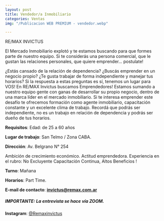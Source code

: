 ```yaml
---
layout: post
title: Vendedor/a Inmobiliario
categories: Ventas
img: "/Publicacion WEB PREMIUM - vendedor.webp"

---
```

RE/MAX INVICTUS

El Mercado Inmobiliario explotó y te estamos buscando para que formes parte de nuestro equipo. Si te considerás una persona comercial, que le gustan las relaciones personales, que quiere emprender... postulate!

¿Estás cansado de la relación de dependencia? ¿Buscás emprender en un negocio propio? ¿Te gusta trabajar de forma independiente y manejar tus horarios? Si la respuesta a estas preguntas es sí, tenemos un lugar para VOS! En RE/MAX Invictus buscamos Emprendedores! Estamos sumando a nuestro equipo gente con ganas de desarrollar su propio negocio, dentro de una marca líder en el mercado inmobiliario. Si te interesa emprender este desafío te ofrecemos formación como agente inmobiliario, capacitación constante y un excelente clima de trabajo. Recordá que podrás ser independiente, no es un trabajo en relación de dependencia y podrás ser dueño de tus horarios.

**Requisitos**: Edad: de 25 a 60 años

**Lugar de trabajo**: San Telmo / Zona CABA.

**Dirección**: Av. Belgrano N° 254

Ambición de crecimiento económico. Actitud emprendedora. Experiencia en el rubro: No Excluyente Capacitación Continua, Altos Beneficios !

**Turno**: Mañana

**Horarios**: Part Time.

**E-mail de contacto**: **invictus@remax.com.ar** 

##### _IMPORTANTE: La entrevista se hace vía ZOOM._

**Instagram**: [@Remaxinvictus](https://www.instagram.com/remaxinvictus/)